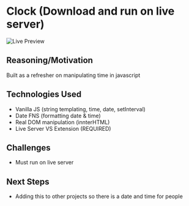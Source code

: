 # Clock (Download and run on live server)

![Live Preview](https://media.giphy.com/media/gKNk5FGoHTFOVie7BR/giphy.gif)

## Reasoning/Motivation

Built as a refresher on manipulating time in javascript

## Technologies Used
* Vanilla JS (string templating, time, date, setInterval)
* Date FNS (formatting date & time)
* Real DOM manipulation (innterHTML)
* Live Server VS Extension (REQUIRED)

## Challenges

* Must run on live server

## Next Steps

* Adding this to other projects so there is a date and time for people 

